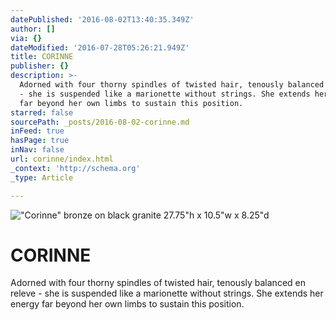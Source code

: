 ```yaml
---
datePublished: '2016-08-02T13:40:35.349Z'
author: []
via: {}
dateModified: '2016-07-28T05:26:21.949Z'
title: CORINNE
publisher: {}
description: >-
  Adorned with four thorny spindles of twisted hair, tenously balanced en releve
  - she is suspended like a marionette without strings. She extends her energy
  far beyond her own limbs to sustain this position.
starred: false
sourcePath: _posts/2016-08-02-corinne.md
inFeed: true
hasPage: true
inNav: false
url: corinne/index.html
_context: 'http://schema.org'
_type: Article

---
```

!["Corinne" bronze on black granite                                                             27.75"h x 10.5"w x 8.25"d                  ](https://s3-us-west-2.amazonaws.com/the-grid-img/p/0ca30506e95fac0b96fbe034c3a60deb547128d8.jpg)

# **CORINNE**

Adorned with four thorny spindles of twisted hair, tenously balanced en releve - she is suspended like a marionette without strings. She extends her energy far beyond her own limbs to sustain this position.